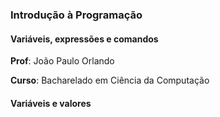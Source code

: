 ### Introdução à Programação

#### Variáveis, expressões e comandos

**Prof**: João Paulo Orlando

**Curso**: Bacharelado em Ciência da Computação


#### Variáveis e valores

